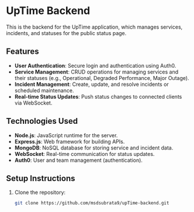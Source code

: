 # UpTime Backend

This is the backend for the UpTime application, which manages services, incidents, and statuses for the public status page.

## Features

- **User Authentication**: Secure login and authentication using Auth0.
- **Service Management**: CRUD operations for managing services and their statuses (e.g., Operational, Degraded Performance, Major Outage).
- **Incident Management**: Create, update, and resolve incidents or scheduled maintenance.
- **Real-time Status Updates**: Push status changes to connected clients via WebSocket.

## Technologies Used

- **Node.js**: JavaScript runtime for the server.
- **Express.js**: Web framework for building APIs.
- **MongoDB**: NoSQL database for storing service and incident data.
- **WebSocket**: Real-time communication for status updates.
- **Auth0**: User and team management (authentication).

## Setup Instructions

1. Clone the repository:
   ```bash
   git clone https://github.com/msdsubrata9/upTime-backend.git
   ```
